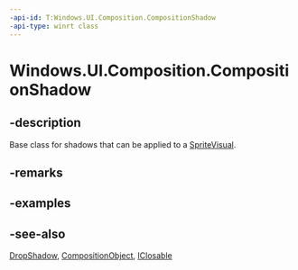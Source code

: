 ```yaml
---
-api-id: T:Windows.UI.Composition.CompositionShadow
-api-type: winrt class
---
```


<!-- Class syntax.
public class CompositionShadow : Windows.UI.Composition.CompositionObject, Windows.UI.Composition.ICompositionShadow
-->

# Windows.UI.Composition.CompositionShadow

## -description
Base class for shadows that can be applied to a [SpriteVisual](spritevisual.md).



## -remarks

## -examples

## -see-also
[DropShadow](dropshadow.md), [CompositionObject](compositionobject.md), [IClosable](../windows.foundation/iclosable.md)
